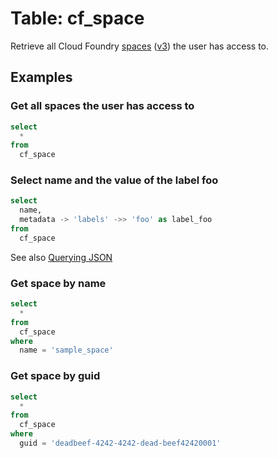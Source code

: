 # Table: cf_space

Retrieve all Cloud Foundry [spaces](https://docs.cloudfoundry.org/concepts/roles.html#spaces) ([v3](http://v3-apidocs.cloudfoundry.org/version/3.113.0/index.html#spaces)) the user has access to.

## Examples

### Get all spaces the user has access to

```sql
select
  *
from
  cf_space
```

### Select name and the value of the label foo

```sql
select
  name,
  metadata -> 'labels' ->> 'foo' as label_foo
from
  cf_space
```

See also [Querying JSON](https://steampipe.io/docs/sql/querying-json)

### Get space by name

```sql
select
  *
from
  cf_space
where
  name = 'sample_space'
```

### Get space by guid

```sql
select
  *
from
  cf_space
where
  guid = 'deadbeef-4242-4242-dead-beef42420001'
```